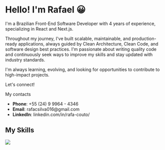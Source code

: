 <h1 align="left">Hello! I'm Rafael 😀</h1>

<p align="left"> I'm a Brazilian Front-End Software Developer with 4 years of experience, specializing in React and Next.js. </p>
<p align="left">
    Throughout my journey, I've built scalable, maintainable, and production-ready applications, always guided by Clean Architecture, Clean Code, and software design best practices. I'm passionate about writing quality code and continuously seek ways to improve my skills and stay updated with industry standards.
</p>
<p align="left">
    I'm always learning, evolving, and looking for opportunities to contribute to high-impact projects.
</p>
<p align="left">
    Let's connect!
</p>
<p align="left">My contacts</p>
<ul align="left">
    <li><b>Phone</b>: <a hrf="https://wa.me/5524999644346?text=Hello!%20I%20like%20your%20profile" target="_blank"> +55 (24) 9 9964 - 4346</a></li>
    <li><b>Email</b>: <a hrf="mailto:rafacsilva016@gmail.com" target="_blank">rafacsilva016@gmail.com</a></li>
    <li><b>LinkedIn</b>: <a hrf="https://www.linkedin.com/in/rafa-couto/" target="_blank">linkedin.com/in/rafa-couto/</a></li>
</ul>
<h2 align="left">
    My Skills
</h2>
<div align="left">
 <img src="https://skillicons.dev/icons?i=react,nextjs,git,html,css,sass,tailwind,js,ts,figma,firebase,jest,docker," />
</div>